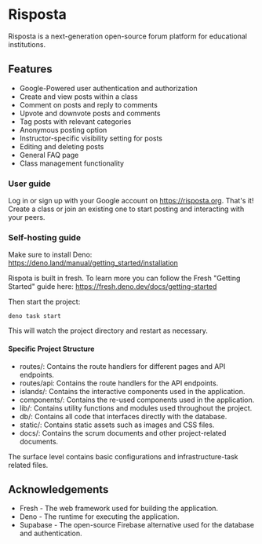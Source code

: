 # Risposta

Risposta is a next-generation open-source forum platform for educational
institutions.

## Features

- Google-Powered user authentication and authorization
- Create and view posts within a class
- Comment on posts and reply to comments
- Upvote and downvote posts and comments
- Tag posts with relevant categories
- Anonymous posting option
- Instructor-specific visibility setting for posts
- Editing and deleting posts
- General FAQ page
- Class management functionality

### User guide

Log in or sign up with your Google account on https://risposta.org. That's it!
Create a class or join an existing one to start posting and interacting with
your peers.

### Self-hosting guide

Make sure to install Deno: https://deno.land/manual/getting_started/installation

Rispota is built in fresh. To learn more you can follow the Fresh "Getting
Started" guide here: https://fresh.deno.dev/docs/getting-started

Then start the project:

```
deno task start
```

This will watch the project directory and restart as necessary.

#### Specific Project Structure

- routes/: Contains the route handlers for different pages and API endpoints.
- routes/api: Contains the route handlers for the API endpoints.
- islands/: Contains the interactive components used in the application.
- components/: Contains the re-used components used in the application.
- lib/: Contains utility functions and modules used throughout the project.
- db/: Contains all code that interfaces directly with the database.
- static/: Contains static assets such as images and CSS files.
- docs/: Contains the scrum documents and other project-related documents.

The surface level contains basic configurations and infrastructure-task related
files.

## Acknowledgements

- Fresh - The web framework used for building the application.
- Deno - The runtime for executing the application.
- Supabase - The open-source Firebase alternative used for the database and
  authentication.
